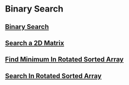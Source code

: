 # Binary Search

## [Binary Search](https://neetcode.io/solutions/binary-search)


## [Search a 2D Matrix](https://neetcode.io/solutions/search-a-2d-matrix)


## [Find Minimum In Rotated Sorted Array](https://neetcode.io/solutions/find-minimum-in-rotated-sorted-array)

## [Search In Rotated Sorted Array](https://neetcode.io/solutions/search-in-rotated-sorted-array)